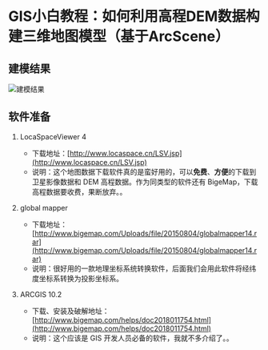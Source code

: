 # GIS小白教程：如何利用高程DEM数据构建三维地图模型（基于ArcScene）

## 建模结果
![建模结果](https://cdn.jsdelivr.net/gh/ylsislove/image-home/test20200909182822.png)


## 软件准备
1. LocaSpaceViewer 4

    - 下载地址：[http://www.locaspace.cn/LSV.jsp](http://www.locaspace.cn/LSV.jsp)
    - 说明：这个地图数据下载软件真的是蛮好用的，可以**免费**、**方便**的下载到卫星影像数据和 DEM 高程数据。作为同类型的软件还有 BigeMap，下载高程数据要收费，果断放弃。。

2. global mapper

    - 下载地址：[http://www.bigemap.com/Uploads/file/20150804/globalmapper14.rar](http://www.bigemap.com/Uploads/file/20150804/globalmapper14.rar)
    - 说明：很好用的一款地理坐标系统转换软件，后面我们会用此软件将经纬度坐标系转换为投影坐标系。

3. ARCGIS 10.2

    - 下载、安装及破解地址：[http://www.bigemap.com/helps/doc2018011754.html](http://www.bigemap.com/helps/doc2018011754.html)
    - 说明：这个应该是 GIS 开发人员必备的软件，我就不多介绍了。。


